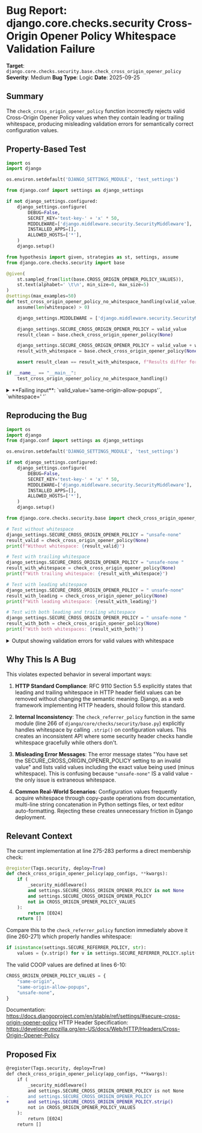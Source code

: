 # Bug Report: django.core.checks.security Cross-Origin Opener Policy Whitespace Validation Failure

**Target**: `django.core.checks.security.base.check_cross_origin_opener_policy`
**Severity**: Medium
**Bug Type**: Logic
**Date**: 2025-09-25

## Summary

The `check_cross_origin_opener_policy` function incorrectly rejects valid Cross-Origin Opener Policy values when they contain leading or trailing whitespace, producing misleading validation errors for semantically correct configuration values.

## Property-Based Test

```python
import os
import django

os.environ.setdefault('DJANGO_SETTINGS_MODULE', 'test_settings')

from django.conf import settings as django_settings

if not django_settings.configured:
    django_settings.configure(
        DEBUG=False,
        SECRET_KEY='test-key-' + 'x' * 50,
        MIDDLEWARE=['django.middleware.security.SecurityMiddleware'],
        INSTALLED_APPS=[],
        ALLOWED_HOSTS=['*'],
    )
    django.setup()

from hypothesis import given, strategies as st, settings, assume
from django.core.checks.security import base

@given(
    st.sampled_from(list(base.CROSS_ORIGIN_OPENER_POLICY_VALUES)),
    st.text(alphabet=' \t\n', min_size=0, max_size=5)
)
@settings(max_examples=50)
def test_cross_origin_opener_policy_no_whitespace_handling(valid_value, whitespace):
    assume(len(whitespace) > 0)

    django_settings.MIDDLEWARE = ['django.middleware.security.SecurityMiddleware']

    django_settings.SECURE_CROSS_ORIGIN_OPENER_POLICY = valid_value
    result_clean = base.check_cross_origin_opener_policy(None)

    django_settings.SECURE_CROSS_ORIGIN_OPENER_POLICY = valid_value + whitespace
    result_with_whitespace = base.check_cross_origin_opener_policy(None)

    assert result_clean == result_with_whitespace, f"Results differ for '{valid_value}' with whitespace '{repr(whitespace)}'"

if __name__ == "__main__":
    test_cross_origin_opener_policy_no_whitespace_handling()
```

<details>

<summary>
**Failing input**: `valid_value='same-origin-allow-popups'`, `whitespace=' '`
</summary>
```
Traceback (most recent call last):
  File "/home/npc/pbt/agentic-pbt/worker_/20/hypo.py", line 40, in <module>
    test_cross_origin_opener_policy_no_whitespace_handling()
    ~~~~~~~~~~~~~~~~~~~~~~~~~~~~~~~~~~~~~~~~~~~~~~~~~~~~~~^^
  File "/home/npc/pbt/agentic-pbt/worker_/20/hypo.py", line 22, in test_cross_origin_opener_policy_no_whitespace_handling
    st.sampled_from(list(base.CROSS_ORIGIN_OPENER_POLICY_VALUES)),
               ^^^
  File "/home/npc/miniconda/lib/python3.13/site-packages/hypothesis/core.py", line 2124, in wrapped_test
    raise the_error_hypothesis_found
  File "/home/npc/pbt/agentic-pbt/worker_/20/hypo.py", line 37, in test_cross_origin_opener_policy_no_whitespace_handling
    assert result_clean == result_with_whitespace, f"Results differ for '{valid_value}' with whitespace '{repr(whitespace)}'"
           ^^^^^^^^^^^^^^^^^^^^^^^^^^^^^^^^^^^^^^
AssertionError: Results differ for 'same-origin-allow-popups' with whitespace '' ''
Falsifying example: test_cross_origin_opener_policy_no_whitespace_handling(
    # The test always failed when commented parts were varied together.
    valid_value='same-origin-allow-popups',  # or any other generated value
    whitespace=' ',  # or any other generated value
)
```
</details>

## Reproducing the Bug

```python
import os
import django
from django.conf import settings as django_settings

os.environ.setdefault('DJANGO_SETTINGS_MODULE', 'test_settings')

if not django_settings.configured:
    django_settings.configure(
        DEBUG=False,
        SECRET_KEY='test-key-' + 'x' * 50,
        MIDDLEWARE=['django.middleware.security.SecurityMiddleware'],
        INSTALLED_APPS=[],
        ALLOWED_HOSTS=['*'],
    )
    django.setup()

from django.core.checks.security.base import check_cross_origin_opener_policy

# Test without whitespace
django_settings.SECURE_CROSS_ORIGIN_OPENER_POLICY = "unsafe-none"
result_valid = check_cross_origin_opener_policy(None)
print(f"Without whitespace: {result_valid}")

# Test with trailing whitespace
django_settings.SECURE_CROSS_ORIGIN_OPENER_POLICY = "unsafe-none "
result_with_whitespace = check_cross_origin_opener_policy(None)
print(f"With trailing whitespace: {result_with_whitespace}")

# Test with leading whitespace
django_settings.SECURE_CROSS_ORIGIN_OPENER_POLICY = " unsafe-none"
result_with_leading = check_cross_origin_opener_policy(None)
print(f"With leading whitespace: {result_with_leading}")

# Test with both leading and trailing whitespace
django_settings.SECURE_CROSS_ORIGIN_OPENER_POLICY = " unsafe-none "
result_with_both = check_cross_origin_opener_policy(None)
print(f"With both whitespaces: {result_with_both}")
```

<details>

<summary>
Output showing validation errors for valid values with whitespace
</summary>
```
Without whitespace: []
With trailing whitespace: [<Error: level=40, msg='You have set the SECURE_CROSS_ORIGIN_OPENER_POLICY setting to an invalid value.', hint='Valid values are: same-origin, same-origin-allow-popups, unsafe-none.', obj=None, id='security.E024'>]
With leading whitespace: [<Error: level=40, msg='You have set the SECURE_CROSS_ORIGIN_OPENER_POLICY setting to an invalid value.', hint='Valid values are: same-origin, same-origin-allow-popups, unsafe-none.', obj=None, id='security.E024'>]
With both whitespaces: [<Error: level=40, msg='You have set the SECURE_CROSS_ORIGIN_OPENER_POLICY setting to an invalid value.', hint='Valid values are: same-origin, same-origin-allow-popups, unsafe-none.', obj=None, id='security.E024'>]
```
</details>

## Why This Is A Bug

This violates expected behavior in several important ways:

1. **HTTP Standard Compliance**: RFC 9110 Section 5.5 explicitly states that leading and trailing whitespace in HTTP header field values can be removed without changing the semantic meaning. Django, as a web framework implementing HTTP headers, should follow this standard.

2. **Internal Inconsistency**: The `check_referrer_policy` function in the same module (line 266 of `django/core/checks/security/base.py`) explicitly handles whitespace by calling `.strip()` on configuration values. This creates an inconsistent API where some security header checks handle whitespace gracefully while others don't.

3. **Misleading Error Messages**: The error message states "You have set the SECURE_CROSS_ORIGIN_OPENER_POLICY setting to an invalid value" and lists valid values including the exact value being used (minus whitespace). This is confusing because `"unsafe-none"` IS a valid value - the only issue is extraneous whitespace.

4. **Common Real-World Scenarios**: Configuration values frequently acquire whitespace through copy-paste operations from documentation, multi-line string concatenation in Python settings files, or text editor auto-formatting. Rejecting these creates unnecessary friction in Django deployment.

## Relevant Context

The current implementation at line 275-283 performs a direct membership check:
```python
@register(Tags.security, deploy=True)
def check_cross_origin_opener_policy(app_configs, **kwargs):
    if (
        _security_middleware()
        and settings.SECURE_CROSS_ORIGIN_OPENER_POLICY is not None
        and settings.SECURE_CROSS_ORIGIN_OPENER_POLICY
        not in CROSS_ORIGIN_OPENER_POLICY_VALUES
    ):
        return [E024]
    return []
```

Compare this to the `check_referrer_policy` function immediately above it (line 260-271) which properly handles whitespace:
```python
if isinstance(settings.SECURE_REFERRER_POLICY, str):
    values = {v.strip() for v in settings.SECURE_REFERRER_POLICY.split(",")}
```

The valid COOP values are defined at lines 6-10:
```python
CROSS_ORIGIN_OPENER_POLICY_VALUES = {
    "same-origin",
    "same-origin-allow-popups",
    "unsafe-none",
}
```

Documentation: https://docs.djangoproject.com/en/stable/ref/settings/#secure-cross-origin-opener-policy
HTTP Header Specification: https://developer.mozilla.org/en-US/docs/Web/HTTP/Headers/Cross-Origin-Opener-Policy

## Proposed Fix

```diff
@register(Tags.security, deploy=True)
def check_cross_origin_opener_policy(app_configs, **kwargs):
    if (
        _security_middleware()
        and settings.SECURE_CROSS_ORIGIN_OPENER_POLICY is not None
-       and settings.SECURE_CROSS_ORIGIN_OPENER_POLICY
+       and settings.SECURE_CROSS_ORIGIN_OPENER_POLICY.strip()
        not in CROSS_ORIGIN_OPENER_POLICY_VALUES
    ):
        return [E024]
    return []
```